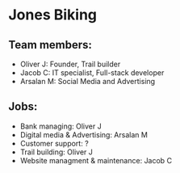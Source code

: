 # Jones Biking

## Team members:
- Oliver J: Founder, Trail builder
- Jacob C: IT specialist, Full-stack developer
- Arsalan M: Social Media and Advertising

## Jobs:
- Bank managing: Oliver J
- Digital media & Advertising: Arsalan M
- Customer support: ?
- Trail building: Oliver J
- Website managment & maintenance: Jacob C
